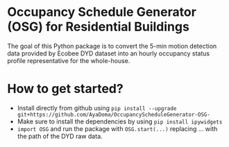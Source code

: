 # Occupancy Schedule Generator (OSG) for Residential Buildings
The goal of this Python package is to convert the 5-min motion detection data provided by Ecobee DYD dataset into an hourly occupancy status profile representative for the whole-house.
# How to get started?
+ Install directly from github using `pip install --upgrade git+https://github.com/AyaDoma/OccupancyScheduleGenerator-OSG-`
+ Make sure to install the dependencies by using `pip install ipywidgets`
+ `import OSG` and run the package with `OSG.start(...)` replacing ... with the path of the DYD raw data.



